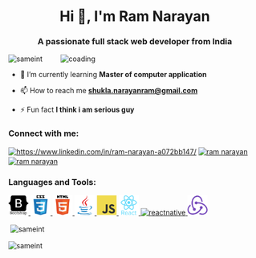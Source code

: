 <h1 align="center">Hi 👋, I'm Ram Narayan</h1>
<h3 align="center">A passionate full stack web developer from India</h3>
<img align="right" alt="coading" width="400" src="https://www.iihglobal.com/wp-content/uploads/2019/02/dcsad.gif"/>
<p align="left"> <img src="https://komarev.com/ghpvc/?username=sameint&label=Profile%20views&color=0e75b6&style=flat" alt="sameint" /> </p>

- 🌱 I’m currently learning **Master of computer application**

- 📫 How to reach me **shukla.narayanram@gmail.com**

- ⚡ Fun fact **I think i am serious guy**

<h3 align="left">Connect with me:</h3>
<p align="left">
<a href="https://linkedin.com/in/https://www.linkedin.com/in/ram-narayan-a072bb147/" target="blank"><img align="center" src="https://raw.githubusercontent.com/rahuldkjain/github-profile-readme-generator/master/src/images/icons/Social/linked-in-alt.svg" alt="https://www.linkedin.com/in/ram-narayan-a072bb147/" height="30" width="40" /></a>
<a href="https://www.hackerrank.com/ram narayan" target="blank"><img align="center" src="https://raw.githubusercontent.com/rahuldkjain/github-profile-readme-generator/master/src/images/icons/Social/hackerrank.svg" alt="ram narayan" height="30" width="40" /></a>
<a href="https://www.leetcode.com/ram narayan" target="blank"><img align="center" src="https://raw.githubusercontent.com/rahuldkjain/github-profile-readme-generator/master/src/images/icons/Social/leet-code.svg" alt="ram narayan" height="30" width="40" /></a>
</p>

<h3 align="left">Languages and Tools:</h3>
<p align="left"> <a href="https://getbootstrap.com" target="_blank" rel="noreferrer"> <img src="https://raw.githubusercontent.com/devicons/devicon/master/icons/bootstrap/bootstrap-plain-wordmark.svg" alt="bootstrap" width="40" height="40"/> </a> <a href="https://www.w3schools.com/css/" target="_blank" rel="noreferrer"> <img src="https://raw.githubusercontent.com/devicons/devicon/master/icons/css3/css3-original-wordmark.svg" alt="css3" width="40" height="40"/> </a> <a href="https://www.w3.org/html/" target="_blank" rel="noreferrer"> <img src="https://raw.githubusercontent.com/devicons/devicon/master/icons/html5/html5-original-wordmark.svg" alt="html5" width="40" height="40"/> </a> <a href="https://www.java.com" target="_blank" rel="noreferrer"> <img src="https://raw.githubusercontent.com/devicons/devicon/master/icons/java/java-original.svg" alt="java" width="40" height="40"/> </a> <a href="https://developer.mozilla.org/en-US/docs/Web/JavaScript" target="_blank" rel="noreferrer"> <img src="https://raw.githubusercontent.com/devicons/devicon/master/icons/javascript/javascript-original.svg" alt="javascript" width="40" height="40"/> </a> <a href="https://reactjs.org/" target="_blank" rel="noreferrer"> <img src="https://raw.githubusercontent.com/devicons/devicon/master/icons/react/react-original-wordmark.svg" alt="react" width="40" height="40"/> </a> <a href="https://reactnative.dev/" target="_blank" rel="noreferrer"> <img src="https://reactnative.dev/img/header_logo.svg" alt="reactnative" width="40" height="40"/> </a> <a href="https://redux.js.org" target="_blank" rel="noreferrer"> <img src="https://raw.githubusercontent.com/devicons/devicon/master/icons/redux/redux-original.svg" alt="redux" width="40" height="40"/> </a> </p>

<p>&nbsp;<img align="center" src="https://github-readme-stats.vercel.app/api?username=sameint&show_icons=true&locale=en" alt="sameint" /></p>

<p><img align="center" src="https://github-readme-streak-stats.herokuapp.com/?user=sameint&" alt="sameint" /></p>
